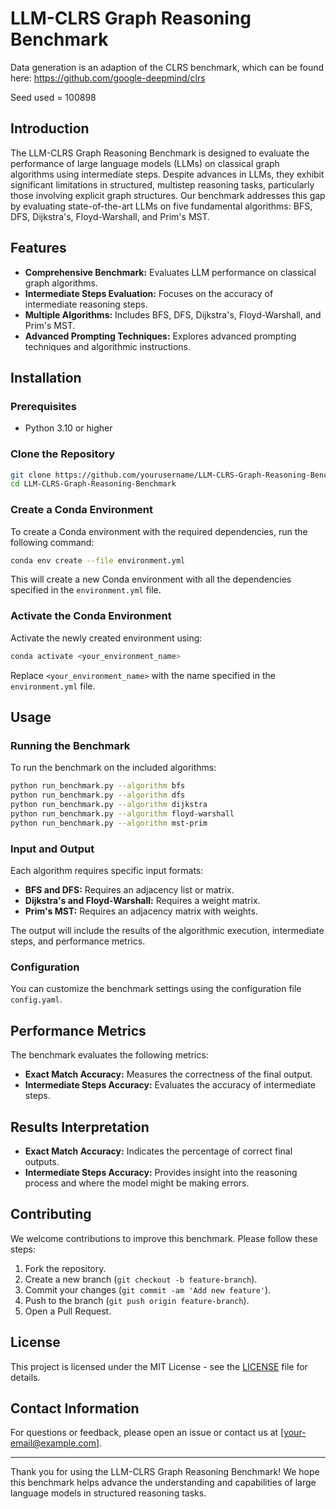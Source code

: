 # LLM-CLRS Graph Reasoning Benchmark 
Data generation is an adaption of the CLRS benchmark, which can be found here: https://github.com/google-deepmind/clrs

Seed used = 100898

## Introduction

The LLM-CLRS Graph Reasoning Benchmark is designed to evaluate the performance of large language models (LLMs) on classical graph algorithms using intermediate steps. Despite advances in LLMs, they exhibit significant limitations in structured, multistep reasoning tasks, particularly those involving explicit graph structures. Our benchmark addresses this gap by evaluating state-of-the-art LLMs on five fundamental algorithms: BFS, DFS, Dijkstra's, Floyd-Warshall, and Prim's MST.

## Features

- **Comprehensive Benchmark:** Evaluates LLM performance on classical graph algorithms.
- **Intermediate Steps Evaluation:** Focuses on the accuracy of intermediate reasoning steps.
- **Multiple Algorithms:** Includes BFS, DFS, Dijkstra's, Floyd-Warshall, and Prim's MST.
- **Advanced Prompting Techniques:** Explores advanced prompting techniques and algorithmic instructions.

## Installation

### Prerequisites

- Python 3.10 or higher

### Clone the Repository

```bash
git clone https://github.com/yourusername/LLM-CLRS-Graph-Reasoning-Benchmark.git
cd LLM-CLRS-Graph-Reasoning-Benchmark
```

### Create a Conda Environment

To create a Conda environment with the required dependencies, run the following command:

```bash
conda env create --file environment.yml
```

This will create a new Conda environment with all the dependencies specified in the `environment.yml` file.

### Activate the Conda Environment

Activate the newly created environment using:

```bash
conda activate <your_environment_name>
```

Replace `<your_environment_name>` with the name specified in the `environment.yml` file.


## Usage

### Running the Benchmark

To run the benchmark on the included algorithms:

```bash
python run_benchmark.py --algorithm bfs
python run_benchmark.py --algorithm dfs
python run_benchmark.py --algorithm dijkstra
python run_benchmark.py --algorithm floyd-warshall
python run_benchmark.py --algorithm mst-prim
```

### Input and Output

Each algorithm requires specific input formats:

- **BFS and DFS:** Requires an adjacency list or matrix.
- **Dijkstra's and Floyd-Warshall:** Requires a weight matrix.
- **Prim's MST:** Requires an adjacency matrix with weights.

The output will include the results of the algorithmic execution, intermediate steps, and performance metrics.

### Configuration

You can customize the benchmark settings using the configuration file `config.yaml`.

## Performance Metrics

The benchmark evaluates the following metrics:

- **Exact Match Accuracy:** Measures the correctness of the final output.
- **Intermediate Steps Accuracy:** Evaluates the accuracy of intermediate steps.

## Results Interpretation

- **Exact Match Accuracy:** Indicates the percentage of correct final outputs.
- **Intermediate Steps Accuracy:** Provides insight into the reasoning process and where the model might be making errors.

## Contributing

We welcome contributions to improve this benchmark. Please follow these steps:

1. Fork the repository.
2. Create a new branch (`git checkout -b feature-branch`).
3. Commit your changes (`git commit -am 'Add new feature'`).
4. Push to the branch (`git push origin feature-branch`).
5. Open a Pull Request.

## License

This project is licensed under the MIT License - see the [LICENSE](LICENSE) file for details.

## Contact Information

For questions or feedback, please open an issue or contact us at [your-email@example.com].

---

Thank you for using the LLM-CLRS Graph Reasoning Benchmark! We hope this benchmark helps advance the understanding and capabilities of large language models in structured reasoning tasks.


